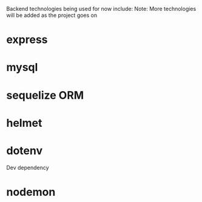 Backend technologies being used for now include:
Note: More technologies will be added as the project goes on
# express
# mysql
# sequelize ORM
# helmet
# dotenv

Dev dependency
# nodemon